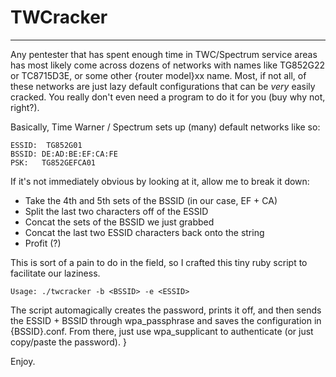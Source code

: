 # TWCracker

____
Any pentester that has spent enough time in TWC/Spectrum service areas has most likely come across dozens of networks with names like TG852G22 or TC8715D3E, or some other {router model}xx name. Most, if not all, of these networks are just lazy default configurations that can be *very* easily cracked. You really don't even need a program to do it for you (buy why not, right?).

Basically, Time Warner / Spectrum sets up (many) default networks like so:

    ESSID:  TG852G01
    BSSID: DE:AD:BE:EF:CA:FE
    PSK:   TG852GEFCA01

If it's not immediately obvious by looking at it, allow me to break it down:

- Take the 4th and 5th sets of the BSSID (in our case, EF + CA)
- Split the last two characters off of the ESSID
- Concat the sets of the BSSID we just grabbed
- Concat the last two ESSID characters back onto the string
- Profit (?)

This is sort of a pain to do in the field, so I crafted this tiny ruby script to facilitate our laziness. 

    Usage: ./twcracker -b <BSSID> -e <ESSID>

The script automagically creates the password, prints it off, and then sends the ESSID + BSSID through wpa_passphrase and saves the configuration in {BSSID}.conf. From there, just use wpa_supplicant to authenticate (or just copy/paste the password). }

Enjoy. 


